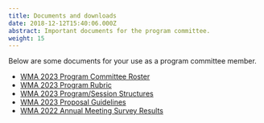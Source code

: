 ```yaml
---
title: Documents and downloads
date: 2018-12-12T15:40:06.000Z
abstract: Important documents for the program committee.
weight: 15
---
```

Below are some documents for your use as a program committee member.

* [WM﻿A 2023 Program Committee Roster](/files/wma-2023-pc-roster.xlsx)
* [WMA 2023 Program Rubric](/files/wma-2023-program-rubric.docx)
* [W﻿MA 2023 Program/Session Structures](/files/wma-2023-program-session-structures.docx)
* [W﻿MA 2023 Proposal Guidelines](/files/wma-2023-proposal-guidelines.docx)
* ﻿[WMA 2022 Annual Meeting Survey Result﻿s](/files/wma-2022-pc-survey-results.pdf)